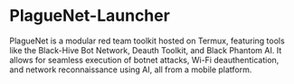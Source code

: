 # PlagueNet-Launcher
PlagueNet is a modular red team toolkit hosted on Termux, featuring tools like the Black-Hive Bot Network, Deauth Toolkit, and Black Phantom AI. It allows for seamless execution of botnet attacks, Wi-Fi deauthentication, and network reconnaissance using AI, all from a mobile platform.
